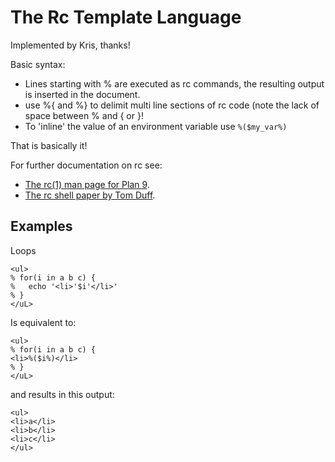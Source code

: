 The Rc Template Language
========================

Implemented by Kris, thanks!

Basic syntax:

* Lines starting with % are executed as rc commands, the resulting output is inserted in the document.
* use %{ and %} to delimit multi line sections of rc code (note the lack of space between % and { or }!
* To 'inline' the value of an environment variable use `%($my_var%)`

That is basically it!

For further documentation on rc see:

* [The rc(1) man page for Plan 9](http://man.cat-v.org/plan_9/1/rc).
* [The rc shell paper by Tom Duff](http://rc.cat-v.org).


Examples
--------

Loops

    <ul>
    % for(i in a b c) {
    %   echo '<li>'$i'</li>'
    % }
    </uL>
 
Is equivalent to: 

    <ul>
    % for(i in a b c) {
    <li>%($i%)</li>
    % }
    </uL>

and results in this output:

    <ul>
    <li>a</li>
    <li>b</li>
    <li>c</li>
    </ul>

